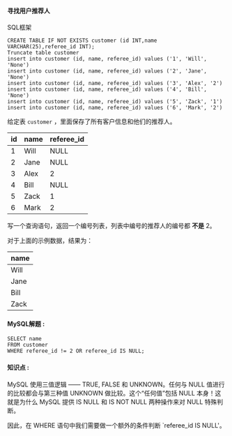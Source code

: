 ####  寻找用户推荐人 

SQL框架

```mysql
CREATE TABLE IF NOT EXISTS customer (id INT,name VARCHAR(25),referee_id INT);
Truncate table customer
insert into customer (id, name, referee_id) values ('1', 'Will', 'None')
insert into customer (id, name, referee_id) values ('2', 'Jane', 'None')
insert into customer (id, name, referee_id) values ('3', 'Alex', '2')
insert into customer (id, name, referee_id) values ('4', 'Bill', 'None')
insert into customer (id, name, referee_id) values ('5', 'Zack', '1')
insert into customer (id, name, referee_id) values ('6', 'Mark', '2')
```

给定表 `customer` ，里面保存了所有客户信息和他们的推荐人。

| id   | name | referee_id |
| ---- | ---- | ---------- |
| 1    | Will | NULL       |
| 2    | Jane | NULL       |
| 3    | Alex | 2          |
| 4    | Bill | NULL       |
| 5    | Zack | 1          |
| 6    | Mark | 2          |

写一个查询语句，返回一个编号列表，列表中编号的推荐人的编号都 **不是** 2。

对于上面的示例数据，结果为：

| name |
| ---- |
| Will |
| Jane |
| Bill |
| Zack |

#### MySQL解题  :

```mysql
SELECT name 
FROM customer 
WHERE referee_id != 2 OR referee_id IS NULL;
```

#### 知识点 :

MySQL 使用三值逻辑 —— TRUE, FALSE 和 UNKNOWN。任何与 NULL 值进行的比较都会与第三种值 UNKNOWN 做比较。这个“任何值”包括 NULL 本身！这就是为什么 MySQL 提供 IS NULL 和 IS NOT NULL 两种操作来对 NULL 特殊判断。

因此，在 WHERE 语句中我们需要做一个额外的条件判断 `referee_id IS NULL'。

